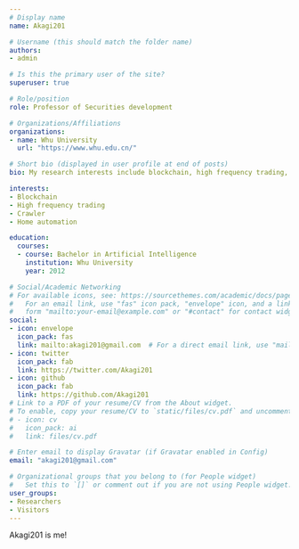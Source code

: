 ```yaml
---
# Display name
name: Akagi201

# Username (this should match the folder name)
authors:
- admin

# Is this the primary user of the site?
superuser: true

# Role/position
role: Professor of Securities development

# Organizations/Affiliations
organizations:
- name: Whu University
  url: "https://www.whu.edu.cn/"

# Short bio (displayed in user profile at end of posts)
bio: My research interests include blockchain, high frequency trading, crawler and home automation.

interests:
- Blockchain
- High frequency trading
- Crawler
- Home automation

education:
  courses:
  - course: Bachelor in Artificial Intelligence
    institution: Whu University
    year: 2012

# Social/Academic Networking
# For available icons, see: https://sourcethemes.com/academic/docs/page-builder/#icons
#   For an email link, use "fas" icon pack, "envelope" icon, and a link in the
#   form "mailto:your-email@example.com" or "#contact" for contact widget.
social:
- icon: envelope
  icon_pack: fas
  link: mailto:akagi201@gmail.com  # For a direct email link, use "mailto:test@example.org".
- icon: twitter
  icon_pack: fab
  link: https://twitter.com/Akagi201
- icon: github
  icon_pack: fab
  link: https://github.com/Akagi201
# Link to a PDF of your resume/CV from the About widget.
# To enable, copy your resume/CV to `static/files/cv.pdf` and uncomment the lines below.
# - icon: cv
#   icon_pack: ai
#   link: files/cv.pdf

# Enter email to display Gravatar (if Gravatar enabled in Config)
email: "akagi201@gmail.com"

# Organizational groups that you belong to (for People widget)
#   Set this to `[]` or comment out if you are not using People widget.
user_groups:
- Researchers
- Visitors
---
```


Akagi201 is me!
